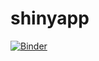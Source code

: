 # shinyapp
[![Binder](https://mybinder.org/badge_logo.svg)](https://mybinder.org/v2/gh/SerifatAdebola/shinyapp.git/HEAD)
